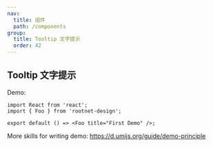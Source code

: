 ```yaml
---
nav:
  title: 组件
  path: /components
group:
  title: Tooltip 文字提示
  order: 42
---
```


## Tooltip 文字提示

Demo:

```tsx
import React from 'react';
import { Foo } from 'rootnet-design';

export default () => <Foo title="First Demo" />;
```

More skills for writing demo: https://d.umijs.org/guide/demo-principle
